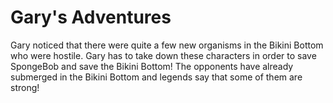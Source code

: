 # Gary's Adventures

Gary noticed that there were quite a few new organisms in the Bikini Bottom who were hostile. Gary has to take down these characters in order to save SpongeBob and save the Bikini Bottom! The opponents have already submerged in the Bikini Bottom and legends say that some of them are strong!
